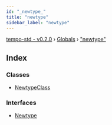 ```yaml
---
id: "_newtype_"
title: "newtype"
sidebar_label: "newtype"
---
```


[tempo-std - v0.2.0](../index.md) › [Globals](../globals.md) › ["newtype"](_newtype_.md)

## Index

### Classes

* [NewtypeClass](../classes/_newtype_.newtypeclass.md)

### Interfaces

* [Newtype](../interfaces/_newtype_.newtype.md)
